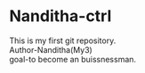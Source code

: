 # Nanditha-ctrl
This is my first git repository.
<br>
Author-Nanditha(My3)
<br>
goal-to become an buissnessman.
